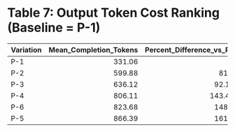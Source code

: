 # Table 7: Output Token Cost Ranking (Baseline = P-1)

| Variation   |   Mean_Completion_Tokens |   Percent_Difference_vs_P1 |   Ranking |
|:------------|-------------------------:|---------------------------:|----------:|
| P-1         |                   331.06 |                       0    |         1 |
| P-2         |                   599.88 |                      81.2  |         2 |
| P-3         |                   636.12 |                      92.15 |         3 |
| P-4         |                   806.11 |                     143.49 |         4 |
| P-6         |                   823.68 |                     148.8  |         5 |
| P-5         |                   866.39 |                     161.7  |         6 |